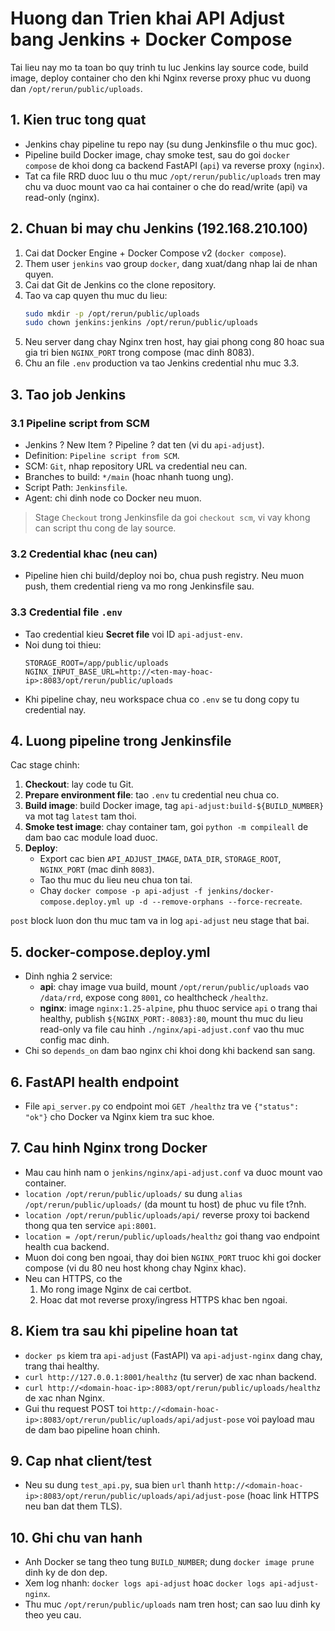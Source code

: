 # Huong dan Trien khai API Adjust bang Jenkins + Docker Compose

Tai lieu nay mo ta toan bo quy trinh tu luc Jenkins lay source code, build image, deploy container cho den khi Nginx reverse proxy phuc vu duong dan `/opt/rerun/public/uploads`.

## 1. Kien truc tong quat

- Jenkins chay pipeline tu repo nay (su dung Jenkinsfile o thu muc goc).
- Pipeline build Docker image, chay smoke test, sau do goi `docker compose` de khoi dong ca backend FastAPI (`api`) va reverse proxy (`nginx`).
- Tat ca file RRD duoc luu o thu muc `/opt/rerun/public/uploads` tren may chu va duoc mount vao ca hai container o che do read/write (api) va read-only (nginx).

## 2. Chuan bi may chu Jenkins (192.168.210.100)

1. Cai dat Docker Engine + Docker Compose v2 (`docker compose`).
2. Them user `jenkins` vao group `docker`, dang xuat/dang nhap lai de nhan quyen.
3. Cai dat Git de Jenkins co the clone repository.
4. Tao va cap quyen thu muc du lieu:
   ```bash
   sudo mkdir -p /opt/rerun/public/uploads
   sudo chown jenkins:jenkins /opt/rerun/public/uploads
   ```
5. Neu server dang chay Nginx tren host, hay giai phong cong 80 hoac sua gia tri bien `NGINX_PORT` trong compose (mac dinh 8083).
6. Chu an file `.env` production va tao Jenkins credential nhu muc 3.3.

## 3. Tao job Jenkins

### 3.1 Pipeline script from SCM

- Jenkins ? New Item ? Pipeline ? dat ten (vi du `api-adjust`).
- Definition: `Pipeline script from SCM`.
- SCM: `Git`, nhap repository URL va credential neu can.
- Branches to build: `*/main` (hoac nhanh tuong ung).
- Script Path: `Jenkinsfile`.
- Agent: chi dinh node co Docker neu muon.

> Stage `Checkout` trong Jenkinsfile da goi `checkout scm`, vi vay khong can script thu cong de lay source.

### 3.2 Credential khac (neu can)

- Pipeline hien chi build/deploy noi bo, chua push registry. Neu muon push, them credential rieng va mo rong Jenkinsfile sau.

### 3.3 Credential file `.env`

- Tao credential kieu **Secret file** voi ID `api-adjust-env`.
- Noi dung toi thieu:
  ```env
  STORAGE_ROOT=/app/public/uploads
  NGINX_INPUT_BASE_URL=http://<ten-may-hoac-ip>:8083/opt/rerun/public/uploads
  ```
- Khi pipeline chay, neu workspace chua co `.env` se tu dong copy tu credential nay.

## 4. Luong pipeline trong Jenkinsfile

Cac stage chinh:

1. **Checkout**: lay code tu Git.
2. **Prepare environment file**: tao `.env` tu credential neu chua co.
3. **Build image**: build Docker image, tag `api-adjust:build-${BUILD_NUMBER}` va mot tag `latest` tam thoi.
4. **Smoke test image**: chay container tam, goi `python -m compileall` de dam bao cac module load duoc.
5. **Deploy**:
   - Export cac bien `API_ADJUST_IMAGE`, `DATA_DIR`, `STORAGE_ROOT`, `NGINX_PORT` (mac dinh `8083`).
   - Tao thu muc du lieu neu chua ton tai.
   - Chay `docker compose -p api-adjust -f jenkins/docker-compose.deploy.yml up -d --remove-orphans --force-recreate`.

`post` block luon don thu muc tam va in log `api-adjust` neu stage that bai.

## 5. docker-compose.deploy.yml

- Dinh nghia 2 service:
  - **api**: chay image vua build, mount `/opt/rerun/public/uploads` vao `/data/rrd`, expose cong `8001`, co healthcheck `/healthz`.
  - **nginx**: image `nginx:1.25-alpine`, phu thuoc service `api` o trang thai healthy, publish `${NGINX_PORT:-8083}:80`, mount thu muc du lieu read-only va file cau hinh `./nginx/api-adjust.conf` vao thu muc config mac dinh.
- Chi so `depends_on` dam bao nginx chi khoi dong khi backend san sang.

## 6. FastAPI health endpoint

- File `api_server.py` co endpoint moi `GET /healthz` tra ve `{"status": "ok"}` cho Docker va Nginx kiem tra suc khoe.

## 7. Cau hinh Nginx trong Docker

- Mau cau hinh nam o `jenkins/nginx/api-adjust.conf` va duoc mount vao container.
- `location /opt/rerun/public/uploads/` su dung `alias /opt/rerun/public/uploads/` (da mount tu host) de phuc vu file t?nh.
- `location /opt/rerun/public/uploads/api/` reverse proxy toi backend thong qua ten service `api:8001`.
- `location = /opt/rerun/public/uploads/healthz` goi thang vao endpoint health cua backend.
- Muon doi cong ben ngoai, thay doi bien `NGINX_PORT` truoc khi goi docker compose (vi du 80 neu host khong chay Nginx khac).
- Neu can HTTPS, co the
  1. Mo rong image Nginx de cai certbot.
  2. Hoac dat mot reverse proxy/ingress HTTPS khac ben ngoai.

## 8. Kiem tra sau khi pipeline hoan tat

- `docker ps` kiem tra `api-adjust` (FastAPI) va `api-adjust-nginx` dang chay, trang thai healthy.
- `curl http://127.0.0.1:8001/healthz` (tu server) de xac nhan backend.
- `curl http://<domain-hoac-ip>:8083/opt/rerun/public/uploads/healthz` de xac nhan Nginx.
- Gui thu request POST toi `http://<domain-hoac-ip>:8083/opt/rerun/public/uploads/api/adjust-pose` voi payload mau de dam bao pipeline hoan chinh.

## 9. Cap nhat client/test

- Neu su dung `test_api.py`, sua bien `url` thanh `http://<domain-hoac-ip>:8083/opt/rerun/public/uploads/api/adjust-pose` (hoac link HTTPS neu ban dat them TLS).

## 10. Ghi chu van hanh

- Anh Docker se tang theo tung `BUILD_NUMBER`; dung `docker image prune` dinh ky de don dep.
- Xem log nhanh: `docker logs api-adjust` hoac `docker logs api-adjust-nginx`.
- Thu muc `/opt/rerun/public/uploads` nam tren host; can sao luu dinh ky theo yeu cau.
